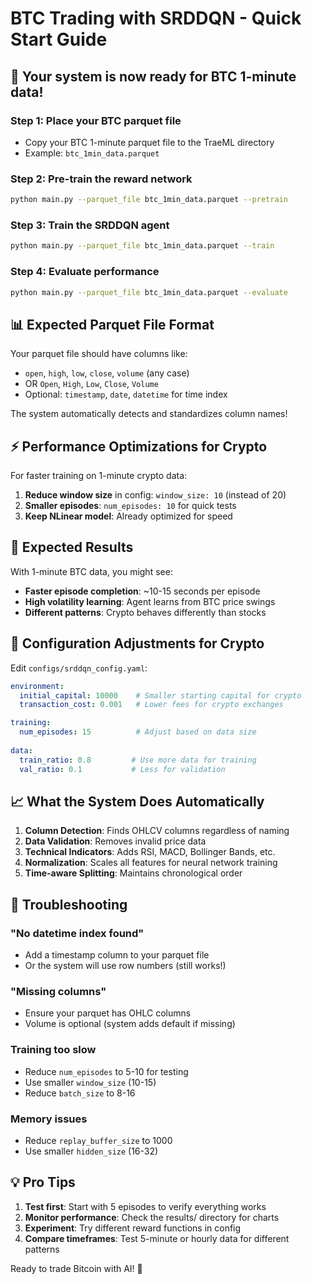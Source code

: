 # BTC Trading with SRDDQN - Quick Start Guide

## 🚀 Your system is now ready for BTC 1-minute data!

### Step 1: Place your BTC parquet file
- Copy your BTC 1-minute parquet file to the TraeML directory
- Example: `btc_1min_data.parquet`

### Step 2: Pre-train the reward network
```bash
python main.py --parquet_file btc_1min_data.parquet --pretrain
```

### Step 3: Train the SRDDQN agent
```bash
python main.py --parquet_file btc_1min_data.parquet --train
```

### Step 4: Evaluate performance
```bash
python main.py --parquet_file btc_1min_data.parquet --evaluate
```

## 📊 Expected Parquet File Format

Your parquet file should have columns like:
- `open`, `high`, `low`, `close`, `volume` (any case)
- OR `Open`, `High`, `Low`, `Close`, `Volume`
- Optional: `timestamp`, `date`, `datetime` for time index

The system automatically detects and standardizes column names!

## ⚡ Performance Optimizations for Crypto

For faster training on 1-minute crypto data:
1. **Reduce window size** in config: `window_size: 10` (instead of 20)
2. **Smaller episodes**: `num_episodes: 10` for quick tests
3. **Keep NLinear model**: Already optimized for speed

## 🎯 Expected Results

With 1-minute BTC data, you might see:
- **Faster episode completion**: ~10-15 seconds per episode
- **High volatility learning**: Agent learns from BTC price swings
- **Different patterns**: Crypto behaves differently than stocks

## 🔧 Configuration Adjustments for Crypto

Edit `configs/srddqn_config.yaml`:

```yaml
environment:
  initial_capital: 10000    # Smaller starting capital for crypto
  transaction_cost: 0.001   # Lower fees for crypto exchanges

training:
  num_episodes: 15          # Adjust based on data size
  
data:
  train_ratio: 0.8         # Use more data for training
  val_ratio: 0.1           # Less for validation
```

## 📈 What the System Does Automatically

1. **Column Detection**: Finds OHLCV columns regardless of naming
2. **Data Validation**: Removes invalid price data
3. **Technical Indicators**: Adds RSI, MACD, Bollinger Bands, etc.
4. **Normalization**: Scales all features for neural network training
5. **Time-aware Splitting**: Maintains chronological order

## 🚨 Troubleshooting

### "No datetime index found"
- Add a timestamp column to your parquet file
- Or the system will use row numbers (still works!)

### "Missing columns"
- Ensure your parquet has OHLC columns
- Volume is optional (system adds default if missing)

### Training too slow
- Reduce `num_episodes` to 5-10 for testing
- Use smaller `window_size` (10-15)
- Reduce `batch_size` to 8-16

### Memory issues
- Reduce `replay_buffer_size` to 1000
- Use smaller `hidden_size` (16-32)

## 💡 Pro Tips

1. **Test first**: Start with 5 episodes to verify everything works
2. **Monitor performance**: Check the results/ directory for charts
3. **Experiment**: Try different reward functions in config
4. **Compare timeframes**: Test 5-minute or hourly data for different patterns

Ready to trade Bitcoin with AI! 🚀